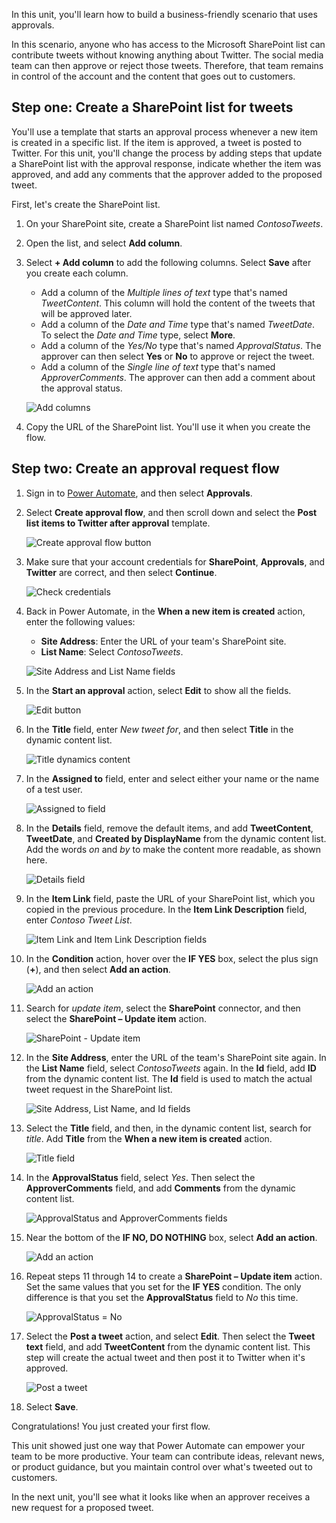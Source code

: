 In this unit, you'll learn how to build a business-friendly scenario that uses approvals.

In this scenario, anyone who has access to the Microsoft SharePoint list can contribute tweets without knowing anything about Twitter. The social media team can then approve or reject those tweets. Therefore, that team remains in control of the account and the content that goes out to customers.

## Step one: Create a SharePoint list for tweets

You'll use a template that starts an approval process whenever a new item is created in a specific list. If the item is approved, a tweet is posted to Twitter. For this unit, you'll change the process by adding steps that update a SharePoint list with the approval response, indicate whether the item was approved, and add any comments that the approver added to the proposed tweet.

First, let's create the SharePoint list.

1. On your SharePoint site, create a SharePoint list named *ContosoTweets*.
1. Open the list, and select **Add column**.
1. Select **+ Add column** to add the following columns. Select **Save** after you create each column.

    - Add a column of the *Multiple lines of text* type that's named *TweetContent*. This column will hold the content of the tweets that will be approved later.
    - Add a column of the *Date and Time* type that's named *TweetDate*. To select the *Date and Time* type, select **More**.
    - Add a column of the *Yes/No* type that's named *ApprovalStatus*. The approver can then select **Yes** or **No** to approve or reject the tweet.
    - Add a column of the *Single line of text* type that's named *ApproverComments*. The approver can then add a comment about the approval status.

    ![Add columns](../media/new-columns.png)

1. Copy the URL of the SharePoint list. You'll use it when you create the flow.

## Step two: Create an approval request flow

1. Sign in to [Power Automate](https://ms.flow.microsoft.com), and then select **Approvals**.
1. Select **Create approval flow**, and then scroll down and select the **Post list items to Twitter after approval** template.

    ![Create approval flow button](../media/create-approval.png)

1. Make sure that your account credentials for **SharePoint**, **Approvals**, and **Twitter** are correct, and then select **Continue**.

    ![Check credentials](../media/verify-credentials.png)

1. Back in Power Automate, in the **When a new item is created** action, enter the following values:

    * **Site Address**: Enter the URL of your team's SharePoint site.
    * **List Name**: Select *ContosoTweets*.

    ![Site Address and List Name fields](../media/site-address.png)

1. In the **Start an approval** action, select **Edit** to show all the fields.

    ![Edit button](../media/edit-all-fields.png)

1. In the **Title** field, enter *New tweet for*, and then select **Title** in the dynamic content list.

    ![Title dynamics content](../media/tweet-title.png)

1. In the **Assigned to** field, enter and select either your name or the name of a test user.

    ![Assigned to field](../media/tweet-assigned-to.png)

1. In the **Details** field, remove the default items, and add **TweetContent**, **TweetDate**, and **Created by DisplayName** from the dynamic content list. Add the words *on* and *by* to make the content more readable, as shown here.

    ![Details field](../media/tweet-details.png)

1. In the **Item Link** field, paste the URL of your SharePoint list, which you copied in the previous procedure. In the **Item Link Description** field, enter *Contoso Tweet List*.

    ![Item Link and Item Link Description fields](../media/tweet-item-link.png)

1. In the **Condition** action, hover over the **IF YES** box, select the plus sign (**+**), and then select **Add an action**.

    ![Add an action](../media/add-an-action.png)

1. Search for *update item*, select the **SharePoint** connector, and then select the **SharePoint – Update item** action.

    ![SharePoint - Update item](../media/update-item.png)

1. In the **Site Address**, enter the URL of the team's SharePoint site again. In the **List Name** field, select *ContosoTweets* again. In the **Id** field, add **ID** from the dynamic content list. The **Id** field is used to match the actual tweet request in the SharePoint list.

    ![Site Address, List Name, and Id fields](../media/address-list-id.png)

1. Select the **Title** field, and then, in the dynamic content list, search for *title*. Add **Title** from the **When a new item is created** action.

    ![Title field](../media/add-title.png)

1. In the **ApprovalStatus** field, select *Yes*. Then select the **ApproverComments** field, and add **Comments** from the dynamic content list.

    ![ApprovalStatus and ApproverComments fields](../media/approver-status.png)

1. Near the bottom of the **IF NO, DO NOTHING** box, select **Add an action**.

    ![Add an action](../media/add-a-no-action.png)

1. Repeat steps 11 through 14 to create a **SharePoint – Update item** action. Set the same values that you set for the **IF YES** condition. The only difference is that you set the **ApprovalStatus** field to *No* this time.

    ![ApprovalStatus = No](../media/status-no.png)

1. Select the **Post a tweet** action, and select **Edit**. Then select the **Tweet text** field, and add **TweetContent** from the dynamic content list. This step will create the actual tweet and then post it to Twitter when it's approved.

    ![Post a tweet](../media/post-tweet.png)

1. Select **Save**.

Congratulations! You just created your first flow.

This unit showed just one way that Power Automate can empower your team to be more productive. Your team can contribute ideas, relevant news, or product guidance, but you maintain control over what's tweeted out to customers.

In the next unit, you'll see what it looks like when an approver receives a new request for a proposed tweet.
